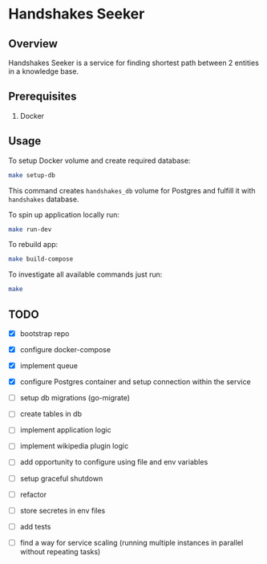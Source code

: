 # Handshakes Seeker

## Overview

Handshakes Seeker is a service for finding shortest path between 2 entities in a knowledge base.

## Prerequisites

1. Docker

## Usage

To setup Docker volume and create required database:

```bash
make setup-db
```

This command creates `handshakes_db` volume for Postgres and fulfill it with `handshakes` database.

To spin up application locally run:

```bash
make run-dev
```

To rebuild app:

```bash
make build-compose
```

To investigate all available commands just run:

```bash
make
```

## TODO

- [x] bootstrap repo
- [x] configure docker-compose
- [x] implement queue
- [x] configure Postgres container and setup connection within the service
- [ ] setup db migrations (go-migrate)
- [ ] create tables in db
- [ ] implement application logic
- [ ] implement wikipedia plugin logic
- [ ] add opportunity to configure using file and env variables
- [ ] setup graceful shutdown
- [ ] refactor
- [ ] store secretes in env files
- [ ] add tests
- [ ] find a way for service scaling (running multiple instances in parallel without repeating tasks)

